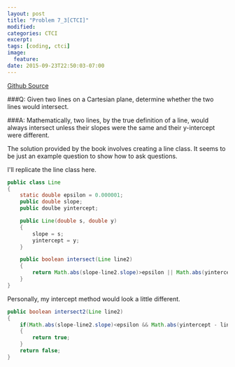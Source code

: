 ```yaml
---
layout: post
title: "Problem 7_3[CTCI]"
modified:
categories: CTCI
excerpt:
tags: [coding, ctci]
image:
  feature:
date: 2015-09-23T22:50:03-07:00
---
```

[Github Source](https://github.com/patricknyu/CtCInterview/tree/master/ch_7/7_3)

###Q:
Given two lines on a Cartesian plane, determine whether the two lines would intersect.

###A:
Mathematically, two lines, by the true definition of a line, would always intersect unless their slopes were the same and their y-intercept were different.

The solution provided by the book involves creating a line class.  It seems to be just an example question to show how to ask questions.

I'll replicate the line class here.

```java
public class Line
{
	static double epsilon = 0.000001;
	public double slope;
	public doulbe yintercept;

	public Line(double s, double y)
	{
		slope = s;
		yintercept = y;
	}

	public boolean intersect(Line line2)
	{
		return Math.abs(slope-line2.slope)>epsilon || Math.abs(yintercept - line2.intercept)<epsilon;
	}
}
```

Personally, my intercept method would look a little different.

```java
public boolean intersect2(Line line2)
{
	if(Math.abs(slope-line2.slope)<epsilon && Math.abs(yintercept - line2.yintercept) >epsilon)
	{
		return true;
	}
	return false;
}
```


